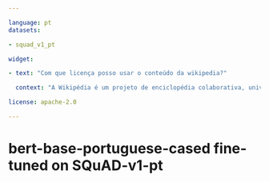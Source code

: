 ```yaml
---

language: pt
datasets:

- squad_v1_pt

widget:

- text: "Com que licença posso usar o conteúdo da wikipedia?"

  context: "A Wikipédia é um projeto de enciclopédia colaborativa, universal e multilíngue estabelecido na internet sob o princípio wiki. Tem como propósito fornecer um conteúdo livre, objetivo e verificável​​, que todos possam editar e melhorar. O projeto é definido pelos princípios fundadores. O conteúdo é disponibilizado sob a licença Creative Commons BY-SA e pode ser copiado e reutilizado sob a mesma licença — mesmo para fins comerciais — desde que respeitando os termos e condições de uso."

license: apache-2.0

---
```


# bert-base-portuguese-cased fine-tuned on SQuAD-v1-pt